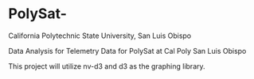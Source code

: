 PolySat-
========

California Polytechnic State University, San Luis Obispo

Data Analysis for Telemetry Data for PolySat at Cal Poly San Luis Obispo 



This project will utilize nv-d3 and d3 as the graphing library. 


